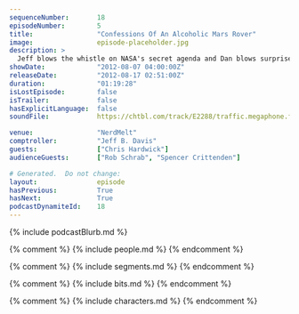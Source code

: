 ```yaml
---
sequenceNumber:       18
episodeNumber:        5
title:                "Confessions Of An Alcoholic Mars Rover"
image:                episode-placeholder.jpg
description: >
  Jeff blows the whistle on NASA's secret agenda and Dan blows surprise guest Chris Hardwick!
showDate:             "2012-08-07 04:00:00Z"
releaseDate:          "2012-08-17 02:51:00Z"
duration:             "01:19:28"
isLostEpisode:        false
isTrailer:            false
hasExplicitLanguage:  false
soundFile:            https://chtbl.com/track/E2288/traffic.megaphone.fm/STA8937834520.mp3?updated=1555698703

venue:                "NerdMelt"
comptroller:          "Jeff B. Davis"
guests:               ["Chris Hardwick"]
audienceGuests:       ["Rob Schrab", "Spencer Crittenden"]

# Generated.  Do not change:
layout:               episode
hasPrevious:          True
hasNext:              True
podcastDynamiteId:    18
---
```


{% include podcastBlurb.md %}

{% comment %}
{% include people.md %}
{% endcomment %}

{% comment %}
{% include segments.md %}
{% endcomment %}

{% comment %}
{% include bits.md %}
{% endcomment %}

{% comment %}
{% include characters.md %}
{% endcomment %}
